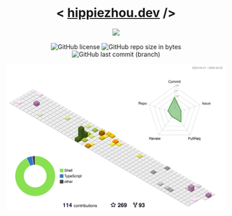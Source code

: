 <div align='center'>
  
# < [hippiezhou.dev](https://hippiezhou.github.io) />
  
<a href="https://hippiezhou.github.io">
  <img src="https://readme-typing-svg.herokuapp.com?font=Charis+SIL&size=30&duration=3000&color=1AACF7&center=true&vCenter=true&lines=Hi%2C+there+👋!;I+am+hippieZhou.;Nice+to+meet+you!">
</a>

![GitHub license](https://img.shields.io/github/license/hippieZhou/hippiezhou.github.io)
![GitHub repo size in bytes](https://img.shields.io/github/repo-size/hippiezhou/hippiezhou.github.io)
![GitHub last commit (branch)](https://img.shields.io/github/last-commit/hippieZhou/hippiezhou.github.io/main)

</div>

![Personal 3D Metrics](./src/profile-3d-contrib/profile-season-animate.svg)
